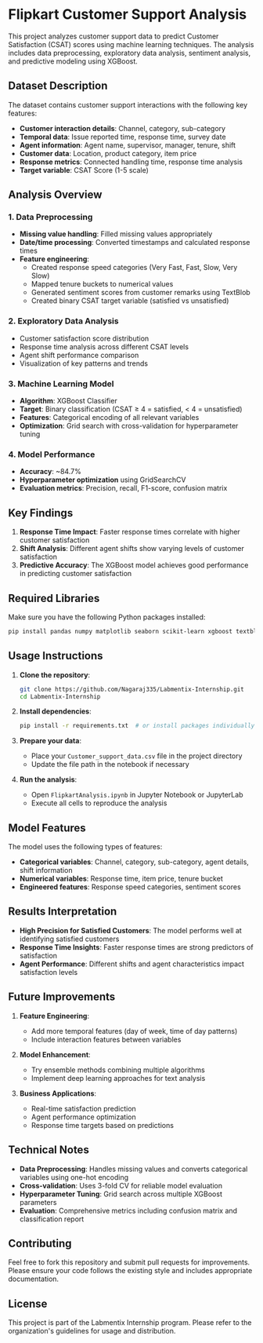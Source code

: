 # Flipkart Customer Support Analysis

This project analyzes customer support data to predict Customer Satisfaction (CSAT) scores using machine learning techniques. The analysis includes data preprocessing, exploratory data analysis, sentiment analysis, and predictive modeling using XGBoost.

## Dataset Description

The dataset contains customer support interactions with the following key features:
- **Customer interaction details**: Channel, category, sub-category
- **Temporal data**: Issue reported time, response time, survey date
- **Agent information**: Agent name, supervisor, manager, tenure, shift
- **Customer data**: Location, product category, item price
- **Response metrics**: Connected handling time, response time analysis
- **Target variable**: CSAT Score (1-5 scale)

## Analysis Overview

### 1. Data Preprocessing
- **Missing value handling**: Filled missing values appropriately
- **Date/time processing**: Converted timestamps and calculated response times
- **Feature engineering**: 
  - Created response speed categories (Very Fast, Fast, Slow, Very Slow)
  - Mapped tenure buckets to numerical values
  - Generated sentiment scores from customer remarks using TextBlob
  - Created binary CSAT target variable (satisfied vs unsatisfied)

### 2. Exploratory Data Analysis
- Customer satisfaction score distribution
- Response time analysis across different CSAT levels
- Agent shift performance comparison
- Visualization of key patterns and trends

### 3. Machine Learning Model
- **Algorithm**: XGBoost Classifier
- **Target**: Binary classification (CSAT ≥ 4 = satisfied, < 4 = unsatisfied)
- **Features**: Categorical encoding of all relevant variables
- **Optimization**: Grid search with cross-validation for hyperparameter tuning

### 4. Model Performance
- **Accuracy**: ~84.7%
- **Hyperparameter optimization** using GridSearchCV
- **Evaluation metrics**: Precision, recall, F1-score, confusion matrix

## Key Findings

1. **Response Time Impact**: Faster response times correlate with higher customer satisfaction
2. **Shift Analysis**: Different agent shifts show varying levels of customer satisfaction
3. **Predictive Accuracy**: The XGBoost model achieves good performance in predicting customer satisfaction

## Required Libraries

Make sure you have the following Python packages installed:

```bash
pip install pandas numpy matplotlib seaborn scikit-learn xgboost textblob
```

## Usage Instructions

1. **Clone the repository**:
   ```bash
   git clone https://github.com/Nagaraj335/Labmentix-Internship.git
   cd Labmentix-Internship
   ```

2. **Install dependencies**:
   ```bash
   pip install -r requirements.txt  # or install packages individually
   ```

3. **Prepare your data**:
   - Place your `Customer_support_data.csv` file in the project directory
   - Update the file path in the notebook if necessary

4. **Run the analysis**:
   - Open `FlipkartAnalysis.ipynb` in Jupyter Notebook or JupyterLab
   - Execute all cells to reproduce the analysis

## Model Features

The model uses the following types of features:
- **Categorical variables**: Channel, category, sub-category, agent details, shift information
- **Numerical variables**: Response time, item price, tenure bucket
- **Engineered features**: Response speed categories, sentiment scores

## Results Interpretation

- **High Precision for Satisfied Customers**: The model performs well at identifying satisfied customers
- **Response Time Insights**: Faster response times are strong predictors of satisfaction
- **Agent Performance**: Different shifts and agent characteristics impact satisfaction levels

## Future Improvements

1. **Feature Engineering**: 
   - Add more temporal features (day of week, time of day patterns)
   - Include interaction features between variables

2. **Model Enhancement**:
   - Try ensemble methods combining multiple algorithms
   - Implement deep learning approaches for text analysis

3. **Business Applications**:
   - Real-time satisfaction prediction
   - Agent performance optimization
   - Response time targets based on predictions

## Technical Notes

- **Data Preprocessing**: Handles missing values and converts categorical variables using one-hot encoding
- **Cross-validation**: Uses 3-fold CV for reliable model evaluation
- **Hyperparameter Tuning**: Grid search across multiple XGBoost parameters
- **Evaluation**: Comprehensive metrics including confusion matrix and classification report

## Contributing

Feel free to fork this repository and submit pull requests for improvements. Please ensure your code follows the existing style and includes appropriate documentation.

## License

This project is part of the Labmentix Internship program. Please refer to the organization's guidelines for usage and distribution.

